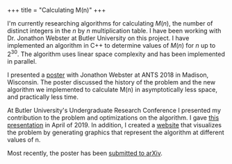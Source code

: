+++
title = "Calculating M(n)"
+++

I'm currently researching algorithms for calculating $M(n)$, the number of distinct integers in the $n$ by $n$ multiplication table.  I have been working with Dr. Jonathon Webster at Butler University on this project.  I have implemented an algorithm in C++ to determine values of $M(n)$ for $n$ up to $2^{30}$.  The algorithm uses linear space complexity and has been implemented in parallel.

I presented a [poster](http://www.math.grinnell.edu/~paulhusj/ants2018/ppresent.html) with Jonathon Webster at ANTS 2018 in Madison, Wisconsin.  The poster discussed the history of the problem and the new algorithm we implemented to calculate M(n) in asymptotically less space, and practically less time.

At Butler University's Undergraduate Research Conference I presented my contribution to the problem and optimizations on the algorithm.  I gave [this presentation](https://slides.com/rutrum/urc2019/#/) in April of 2019.  In addition, I created a [website](https://rutrum.github.io/multiplication-table) that visualizes the problem by generating graphics that represent the algorithm at different values of n.

Most recently, the poster has been [submitted to arXiv](https://arxiv.org/abs/1908.04251).